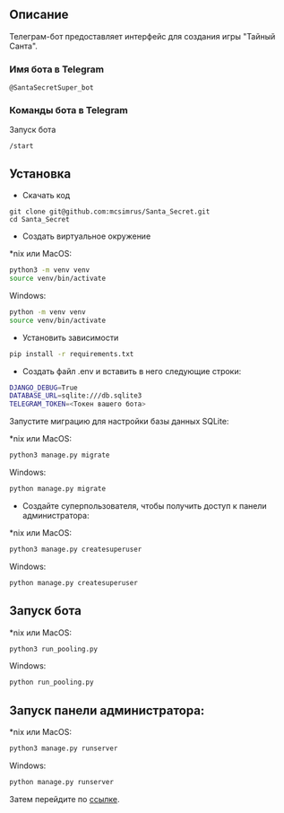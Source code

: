 ## Описание

Телеграм-бот предоставляет интерфейс для создания игры "Тайный Санта". 

### Имя бота в Telegram
```
@SantaSecretSuper_bot
```

### Команды бота в Telegram
Запуск бота
```
/start
```

## Установка

- Скачать код
```
git clone git@github.com:mcsimrus/Santa_Secret.git
cd Santa_Secret
```
- Создать виртуальное окружение

*nix или MacOS:
```bash
python3 -m venv venv
source venv/bin/activate
```
Windows:
```bash
python -m venv venv
source venv/bin/activate
```

- Установить зависимости
```bash
pip install -r requirements.txt
```
- Создать файл .env и вставить в него следующие строки:
```bash
DJANGO_DEBUG=True
DATABASE_URL=sqlite:///db.sqlite3
TELEGRAM_TOKEN=<Токен вашего бота>
```

Запустите миграцию для настройки базы данных SQLite:

*nix или MacOS:
```bash
python3 manage.py migrate
```
Windows:
```bash
python manage.py migrate
```
- Создайте суперпользователя, чтобы получить доступ к панели администратора:

*nix или MacOS:
```bash
python3 manage.py createsuperuser
```
Windows:
```bash
python manage.py createsuperuser
```

## Запуск бота
*nix или MacOS:
```bash
python3 run_pooling.py
```
Windows:
```bash
python run_pooling.py 
```
## Запуск панели администратора:
*nix или MacOS:
```bash
python3 manage.py runserver
```
Windows:
```bash
python manage.py runserver
```

Затем перейдите по [ссылке](http://127.0.0.1:8000/admin/).